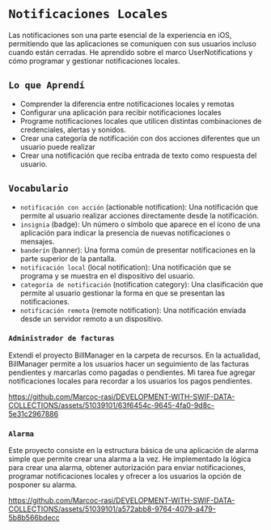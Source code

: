 # `Notificaciones Locales`

Las notificaciones son una parte esencial de la experiencia en iOS, permitiendo que las aplicaciones se comuniquen con sus usuarios incluso cuando están cerradas. He aprendido sobre el marco UserNotifications y cómo programar y gestionar notificaciones locales.

## `Lo que Aprendí`

- Comprender la diferencia entre notificaciones locales y remotas
- Configurar una aplicación para recibir notificaciones locales
- Programe notificaciones locales que utilicen distintas combinaciones de credenciales, alertas y sonidos.
- Crear una categoría de notificación con dos acciones diferentes que un usuario puede realizar
- Crear una notificación que reciba entrada de texto como respuesta del usuario.


## `Vocabulario`
- `notificación con acción` (actionable notification): Una notificación que permite al usuario realizar acciones directamente desde la notificación.
- `insignia` (badge): Un número o símbolo que aparece en el ícono de una aplicación para indicar la presencia de nuevas notificaciones o mensajes.
- `banderín` (banner): Una forma común de presentar notificaciones en la parte superior de la pantalla.
- `notificación local` (local notification): Una notificación que se programa y se muestra en el dispositivo del usuario.
- `categoría de notificación` (notification category): Una clasificación que permite al usuario gestionar la forma en que se presentan las notificaciones.
- `notificación remota` (remote notification): Una notificación enviada desde un servidor remoto a un dispositivo.


### `Administrador de facturas`

Extendí el proyecto BillManager en la carpeta de recursos. En la actualidad, BillManager permite a los usuarios hacer un seguimiento de las facturas pendientes y marcarlas como pagadas o pendientes. Mi tarea fue agregar notificaciones locales para recordar a los usuarios los pagos pendientes.

https://github.com/Marcoc-rasi/DEVELOPMENT-WITH-SWIF-DATA-COLLECTIONS/assets/51039101/63f6454c-9645-4fa0-9d8c-5e31c2967886


### `Alarma`

Este proyecto consiste en la estructura básica de una aplicación de alarma simple que permite crear una alarma a la vez. He implementado la lógica para crear una alarma, obtener autorización para enviar notificaciones, programar notificaciones locales y ofrecer a los usuarios la opción de posponer su alarma.

https://github.com/Marcoc-rasi/DEVELOPMENT-WITH-SWIF-DATA-COLLECTIONS/assets/51039101/a572abb8-9764-4079-a479-5b8b566bdecc



